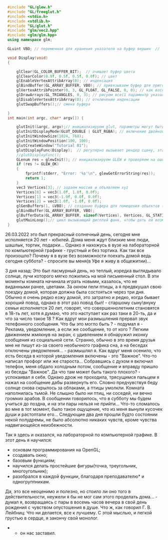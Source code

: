    ``` c++
    #include "GL/glew.h"                                                                                                                                              
    #include "GL/freeglut.h"                                                                                                                                           
    #include <stdio.h>                                                                                                                                                 
    #include <stdlib.h>                                                                                                                                                 
    #include "GL/glut.h"                                                                                                                                           
    #include "glm/vec2.hpp"                                                                                                                                             
    #include <glm/glm.hpp>
    using namespace glm;                                                                                                                                                

    GLuint VBO; // переменная для хранения указателя на буфер вершин  //

    void Display(void)                                                                                                                                                     
    {

        glClear(GL_COLOR_BUFFER_BIT);  // очищает буфер цвета    
        glClearColor(0.9f, 0.5f, 0.5f, 0.0f); // цвет    
        glEnableVertexAttribArray(0); // индексация                                                                                                                         
        glBindBuffer(GL_ARRAY_BUFFER, VBO); // привязываем буфер для приготавливания его для отрисовки                                                                     
        glVertexAttribPointer(0, 3, GL_FLOAT, GL_FALSE, 0, 0); // как воспринимать данные внутри буфера(шейдеры, кол-во компонентов, тип данных, нормализация атрибута)     
        glDrawArrays(GL_TRIANGLES, 0, 3); // рисуем все(1 параментр указали тип как точку, это значит, что каждая вершина - одна точка, следующий параметр это индекс первой вершины для отрисовки, последний параметр - количество вершин для отрисовки)                                                                                     
        glDisableVertexAttribArray(0); // отключение индексации                                                                                                             
        glutSwapBuffers();// смена буфера                                                                                                                                   

    }
    int main(int argc, char* argv[]) { 

        glutInit(&argc, argv);// инициализируем glut, параметры могут быть переданы прямо из командной строки и включают полезные опции                                    
        glutInitDisplayMode(GLUT_DOUBLE | GLUT_RGBA); // включение двойной буферизации и буфера цвета(GLUT_DOUBLE включает двойную буферизацию, GLUT_RGBA буфер цвета)     
        glutInitWindowSize(1024, 768);                                                                                                                                     
        glutInitWindowPosition(100, 100);                                                                                                                                   
        glutCreateWindow("Tutorial 01");                                                                                                                                   
        glutDisplayFunc(Display);  // регулярно вызывает рендер сцену, эта функция регулярно вызывается GLUT'ом                                                             
        //glutDisplayFunc();                                                                                                                                               
        GLenum res = glewInit(); // инициализируем GLEW и проверяем на ошибки                                                                                               
        if (res != GLEW_OK)                                                                                                                                                 
        {
            fprintf(stderr, "Error: '%s'\n", glewGetErrorString(res));                                                                                                     
            return 1;                                                                                                                                                       
        }
        vec3 Vertices[3]; // задаем массив и объявляем xyz                                                                                                                 
        Vertices[0] = vec3(1.0f, 1.0f, 0.0f);                                                                                                                               
        Vertices[1] = vec3(-1.0f, 0.0f, 0.0f);                                                                                                                            
        Vertices[2] = vec3(1.0f, -1.0f, 0.0f);                                                                                                                             
        glGenBuffers(1, &VBO); // создание буфера для помещения объектов (часто принимает 2 параметра: первый определяет количество объектов, которые вы хотите создать, и второй ссылка на массив типа GLuints для хранения указателя, по которому будут храниться данные)                                                                       
        glBindBuffer(GL_ARRAY_BUFFER, VBO);                                                                                                                               
        glBufferData(GL_ARRAY_BUFFER, sizeof(Vertices), Vertices, GL_STATIC_DRAW);  // наполняем данными                                                                   
        glutMainLoop();// цикл вызывающий дисплей фанк, чтобы дать ей возможность нарисовать кадр (GLUT будет вызывать только функцию отображения на экран) 
    }
```





26.03.2022 это был прекрасный солнечный день, сегодня мне исполняется 20 лет - юбилей. Дома меня ждут близкие мне люди, шашлык, тортик, подарки... Однако я нахожусь в вузе на лабораторной по компьютерной графике - грустный и без тортика. Как так все произошло? Почему я в вузе без возможности поехать домой ведь сегодня суббота? - спросите вы меня(в Уфе я живу в общежитии)...

3 дня назад:
Это был пасмурный день, но теплый, изредка выглядывало солнце, лучи которого мягко ложились на мой письменный стол. В эти моменты комната начинала играть новыми, казалось, что не виданными ранее, цветами. За окном пели птицы, а я предвкушал свою поездку домой, которая должна была состояться через три дня. Обычно я очень редко езжу домой, это затратно и редко, когда бывает хороший повод, однако в этот раз повод был! - старшому сыну\внуку семьи исполняется 20 лет, говорят, что совершеннолетним становятся в 18-ть лет, хотя я думаю, что это наступает как раз таки в 20-ть, да и что за число такое 18 ?
Как вдруг мои размышления прервал звук телефонного сообщения. Что бы это могло быть ? - подумал я - Реклама, уведомление, а если же сообщение, то от кого ? Легким движением жмякнув на экран, с удивлением я обнаружил иконку сообщения из социальной сети. Странно, обычно в это время друзья мне не пишут из-за своего необычного графика сна, а на беседах отключены уведомления... - размышлял я. Как вдруг меня осенило, что есть беседа в которой уведомления включены - это "Важное". Что-то написал профорг или же староста... Собравшись с духом я включил телефон, меня обдало холодным потом, сообщение и вправду пришло из беседы "Важное". Да что там может быть такого плохого? - успокаивал я себя. Однако дрож не проходила, трясущимся пальцем я нажал на сообщение дабы развернуть его. Словно предчувствуя беду солнце снова скрылось за облаками, а птицы умолкли. Комната наполнилась тьмой. Не слышно было ни птиц, ни соседей, ни вечно громких арабов. В сообщении говорилось, что в субботу мы будем учиться до поздна, и на эти пары нельзя не прийти... Что-то сломалось во мне в тот момент, было такое ощущение, что из меня вынули кусочек души и растоптали его... Следующие два дня прошли будто состоянии некой полудремы, не было абсолютно никаких чувств, кроме чувства надвигающейся неизбежности.

Так я здесь и оказался, на лабораторной по компьютерной графике. В этот день я научился:
- основам программирования на OpenGL;
- создавать окно;
- базовым функциям;
- научился делать простейшие фигуры(точка, треугольник, многоугольник);
- разобрался в каждой функции, благодаря преподавателю* и одногруппникам.

Да, это все неоценимо и полезно, но стоило ли оно того в действительности, неужели я бы не мог сам этого проделать дома... - думал я, возвращаясь с пары в восемь часов вечера в свой день рождения с чувством опустошения в душе. Что ж, как говорил Г. В. Лейбниц: Что ни делается, все к лучшему. С этой мыслью, и легкой грустью в сердце, я закончу свой монолог.
 * - он нас заставил. 
